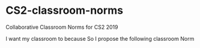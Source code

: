 # CS2-classroom-norms
Collaborative Classroom Norms for CS2 2019

I want my classroom to 
because
So I propose the following classroom Norm